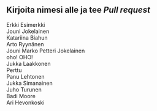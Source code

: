 ## Kirjoita nimesi alle ja tee *Pull request*
Erkki Esimerkki  
Jouni Jokelainen  
Katariina Biahun  
Arto Ryynänen  
Jouni Marko Petteri Jokelainen  
oho! OHO!  
Jukka Laakkonen  
Perttu  
Panu Lehtonen  
Jukka Simanainen  
Juho Turunen  
Badi Moore  
Ari Hevonkoski







